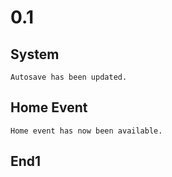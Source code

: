 # 0.1
## System
```
Autosave has been updated.
```
## Home Event
```
Home event has now been available.
```
## End1